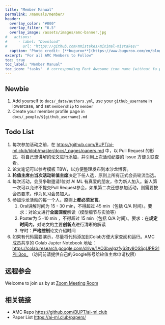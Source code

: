 ```yaml
---
title: "Member Manual"
permalink: /manuals/member/
header:
  overlay_color: "#000"
  overlay_filter: "0.5"
  overlay_image: /assets/images/amc-banner.jpg
#   actions:
#     - label: "Download"
#       url: "https://github.com/mmistakes/minimal-mistakes/"
  caption: "Photo credit: [**buguroo**](https://www.buguroo.com/en/blog/topic/ai)"
excerpt: "For all AMC Members to Follow"
toc: true
toc_label: "Member Manual"
toc_icon: "tasks"  # corresponding Font Awesome icon name (without fa prefix)
---
```


## Newbie

1. Add yourself to `docs/_data/authors.yml`, use your `github_username` in lowercase, and set `membership` to `member`
1. Create your member profile page in `docs/_people/${github_username}.md`

## Todo List

1. 每次参加活动之前，在 <https://github.com/BUPT/ai-ml.club/blob/master/docs/_pages/papers.md> 中，以 Pull Request 的形式，将自己想讲解的论文进行添加，并引用上次活动纪要的 Issue 方便关联查看。
2. 论文笔记可以参考模板 TBW，以方便整理发布到本沙龙博客。
3. **轮值主席**由**当次活动轮值主席**决定下任人选，原则上所有正式会员轮流当选。
4. 每次活动，会员争取邀请1位对 AI ML 有真爱的朋友，作为新人加入。新人第一次可以允许不提交Pull Request参会，如果第二次还想参加活动，则需要按会员要求，作为见习会员加入。
5. 参加沙龙活动的每一个人，原则上**都必须发言**。
    1. Oral讲解时间为 15 - 30 min，不得超过 45 min（包括 Q/A 时间）。要求：对论文进行**全面深度**解读（模型细节与实验等）
    2. Poster为 5 -10 min ，不得超过 15 min（包括 Q/A 时间）。要求：在**规定时间**内，对论文的主要**创新点**进行清晰的解读
    3. 守时：**严格控制**论文介绍时间
6. 如果有代码需要演示，尽量将代码添加到Colab方便大家查阅和运行。AMC 成员共享的 Colab Jupter Notebook 地址： <https://colab.research.google.com/drive/1AO3bwIgzfy63ty8OSSgUPRG1PIii3oo_> （访问前请提供自己的Google账号给轮值主席申请权限）

## 远程参会

Welcome to join us by at [Zoom Meeting Room](https://ai-ml.club/zoom/)

## 相关链接

- AMC Repo <https://github.com/BUPT/ai-ml.club>
- Paper List <https://ai-ml.club/papers/>
